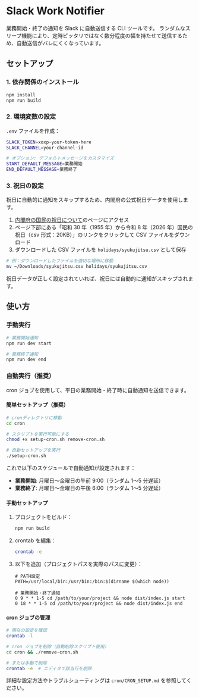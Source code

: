 # Slack Work Notifier

業務開始・終了の通知を Slack に自動送信する CLI ツールです。
ランダムなスリープ機能により、定時ピッタリではなく数分程度の幅を持たせて送信するため、自動送信がバレにくくなっています。

## セットアップ

### 1. 依存関係のインストール

```bash
npm install
npm run build
```

### 2. 環境変数の設定

`.env` ファイルを作成：

```bash
SLACK_TOKEN=xoxp-your-token-here
SLACK_CHANNEL=your-channel-id

# オプション: デフォルトメッセージをカスタマイズ
START_DEFAULT_MESSAGE=業務開始
END_DEFAULT_MESSAGE=業務終了
```

### 3. 祝日の設定

祝日に自動的に通知をスキップするため、内閣府の公式祝日データを使用します。

1. [内閣府の国民の祝日について](https://www8.cao.go.jp/chosei/shukujitsu/gaiyou.html)のページにアクセス
2. ページ下部にある「昭和 30 年（1955 年）から令和 8 年（2026 年）国民の祝日（csv 形式：20KB）」のリンクをクリックして CSV ファイルをダウンロード
3. ダウンロードした CSV ファイルを `holidays/syukujitsu.csv` として保存

```bash
# 例：ダウンロードしたファイルを適切な場所に移動
mv ~/Downloads/syukujitsu.csv holidays/syukujitsu.csv
```

祝日データが正しく設定されていれば、祝日には自動的に通知がスキップされます。

## 使い方

### 手動実行

```bash
# 業務開始通知
npm run dev start

# 業務終了通知
npm run dev end
```

### 自動実行（推奨）

cron ジョブを使用して、平日の業務開始・終了時に自動通知を送信できます。

#### 簡単セットアップ（推奨）

```bash
# cronディレクトリに移動
cd cron

# スクリプトを実行可能にする
chmod +x setup-cron.sh remove-cron.sh

# 自動セットアップを実行
./setup-cron.sh
```

これで以下のスケジュールで自動通知が設定されます：

- **業務開始**: 月曜日〜金曜日の午前 9:00（ランダム 1〜5 分遅延）
- **業務終了**: 月曜日〜金曜日の午後 6:00（ランダム 1〜5 分遅延）

#### 手動セットアップ

1. プロジェクトをビルド：

   ```bash
   npm run build
   ```

2. crontab を編集：

   ```bash
   crontab -e
   ```

3. 以下を追加（プロジェクトパスを実際のパスに変更）：

   ```cron
   # PATH設定
   PATH=/usr/local/bin:/usr/bin:/bin:$(dirname $(which node))

   # 業務開始・終了通知
   0 9 * * 1-5 cd /path/to/your/project && node dist/index.js start
   0 18 * * 1-5 cd /path/to/your/project && node dist/index.js end
   ```

#### cron ジョブの管理

```bash
# 現在の設定を確認
crontab -l

# cron ジョブを削除（自動削除スクリプト使用）
cd cron && ./remove-cron.sh

# または手動で削除
crontab -e  # エディタで該当行を削除
```

詳細な設定方法やトラブルシューティングは `cron/CRON_SETUP.md` を参照してください。
